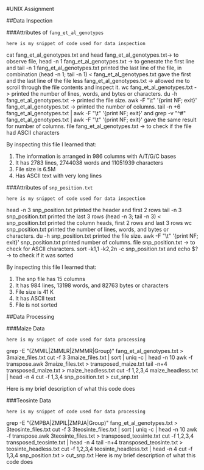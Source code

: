 #UNIX Assignment

##Data Inspection

###Attributes of `fang_et_al_genotypes`
```
here is my snippet of code used for data inspection
```
cat fang_et_al_genotypes.txt  and head fang_et_al_genotypes.txt-> to observe file, head -n 1 fang_et_al_genotypes.txt -> to generate the first line and tail -n 1 fang_et_al_genotypes.txt printed the last line of the file, in combination (head -n 1; tail -n 1) < fang_et_al_genotypes.txt gave the first and the last line of the file
less fang_et_al_genotypes.txt -> allowed me to scroll through the file contents and inspect it. 
wc fang_et_al_genotypes.txt -> printed the number of lines, words, and bytes or characters. 
du -h fang_et_al_genotypes.txt -> printed the file size. 
awk -F "\t" '{print NF; exit}' fang_et_al_genotypes.txt -> printed the number of columns.
tail -n +6 fang_et_al_genotypes.txt | awk -F "\t" '{print NF; exit}' and  grep -v "^#" fang_et_al_genotypes.txt | awk -F "\t" '{print NF; exit}' gave the same result for number of columns.
file fang_et_al_genotypes.txt -> to check if the file had ASCII characters

By inspecting this file I learned that:

1. The information is arranged in 986 columns with A/T/G/C bases
2. It has 2783 lines, 2744038 words and 11051939 characters
3. File size is 6.5M
4. Has ASCII text with very long lines

###Attributes of `snp_position.txt`

```
here is my snippet of code used for data inspection
```
head -n 3 snp_position.txt printed the header and first 2 rows 
tail -n 3 snp_position.txt printed the last 3 rows
(head -n 3; tail -n 3) < snp_position.txt printed the column heads, first 2 rows and last 3 rows
wc snp_position.txt printed the number of lines, words, and bytes or characters.
du -h snp_position.txt printed the file size.
awk -F "\t" '{print NF; exit}' snp_position.txt printed number of columns.
file snp_position.txt -> to check for ASCII characters.
sort -k1,1 -k2,2n -c snp_position.txt and echo $? -> to check if it was sorted

By inspecting this file I learned that:

1. The snp file has 15 columns
2. It has 984 lines, 13198 words, and 82763 bytes or characters
3. File size is 41 K
4. It has ASCII text
5. File is not sorted


##Data Processing

###Maize Data

```
here is my snippet of code used for data processing
```
grep -E "(ZMMIL|ZMMLR|ZMMMR|Group)" fang_et_al_genotypes.txt > 3maize_files.txt
cut -f 3 3maize_files.txt | sort | uniq -c | head -n 10 
awk -f transpose.awk 3maize_files.txt > transposed_maize.txt
tail -n+4 transposed_maize.txt > maize_headless.txt
cut -f 1,2,3,4 maize_headless.txt | head -n 4
cut -f 1,3,4 snp_position.txt > cut_snp.txt


Here is my brief description of what this code does


###Teosinte Data

```
here is my snippet of code used for data processing
```
grep -E "(ZMPBA|ZMPIL|ZMPJA|Group)" fang_et_al_genotypes.txt > 3teosinte_files.txt
cut -f 3 3teosinte_files.txt | sort | uniq -c | head -n 10
awk -f transpose.awk 3teosinte_files.txt > transposed_teosinte.txt
cut -f 1,2,3,4 transposed_teosinte.txt | head -n 4
tail -n+4 transposed_teosinte.txt > teosinte_headless.txt
cut -f 1,2,3,4 teosinte_headless.txt | head -n 4
cut -f 1,3,4 snp_position.txt > cut_snp.txt
Here is my brief description of what this code does
